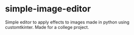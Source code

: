 # simple-image-editor
 Simple editor to apply effects to images made in python using customtkinter. Made for a college project.
